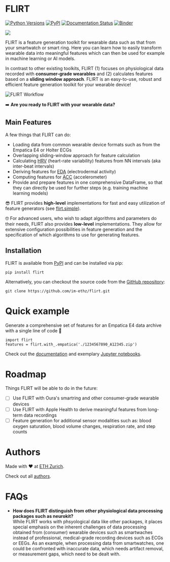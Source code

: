 # FLIRT
[![Python Versions](https://img.shields.io/pypi/pyversions/flirt.svg?logo=python&logoColor=FFE873)](https://pypi.org/project/flirt/)
[![PyPI](https://img.shields.io/pypi/v/flirt.svg?logo=pypi&logoColor=FFE873)](https://pypi.org/project/flirt/)
[![Documentation Status](https://readthedocs.org/projects/flirt/badge/?version=latest)](https://flirt.readthedocs.io/en/latest/?badge=latest)
[![Binder](https://mybinder.org/badge_logo.svg)](https://mybinder.org/v2/gh/im-ethz/flirt/master)

![](./docs/img/flirt-header.png)

FLIRT is a feature generation toolkit for wearable data such as that from your smartwatch or smart ring. Here you can learn how
to easily transform wearable data into meaningful features which can then be used for example in machine learning or AI models.

In contrast to other existing toolkits, FLIRT (1) focuses on physiological data recorded with
**consumer-grade wearables** and (2) calculates features based on a **sliding window approach**.
FLIRT is an easy-to-use, robust and efficient feature generation toolkit for your wearable device!

![FLIRT Workflow](./docs/img/flirt-workflow.png)

➡️ **Are you ready to FLIRT with your wearable data?**

## Main Features
A few things that FLIRT can do:
  - Loading data from common wearable device formats such as from the Empatica E4 or Holter ECGs
  - Overlapping sliding-window approach for feature calculation
  - Calculating [HRV](https://flirt.readthedocs.io/en/latest/api.html#module-flirt.hrv) (heart-rate variability) features from NN intervals (aka inter-beat intervals)
  - Deriving features for [EDA](https://flirt.readthedocs.io/en/latest/api.html#module-flirt.eda) (electrodermal activity)
  - Computing features for [ACC](https://flirt.readthedocs.io/en/latest/api.html#module-flirt.acc) (accelerometer)
  - Provide and prepare features in one comprehensive DataFrame, so that they can directly be used for further steps
    (e.g. training machine learning models)

😎 FLIRT provides **high-level** implementations for fast and easy utilization of feature generators
(see [flirt.simple](https://flirt.readthedocs.io/en/latest/api.html#module-flirt.simple)).

🤓 For advanced users, who wish to adapt algorithms and parameters do their needs, FLIRT also provides **low-level**
implementations.
They allow for extensive configuration possibilities in feature generation and the specification of which algorithms to
use for generating features.


## Installation
FLIRT is available from [PyPI](https://pypi.org/project/flirt/) and can be installed via pip:
```
pip install flirt
```

Alternatively, you can checkout the source code from the [GitHub repository](https://github.com/im-ethz/flirt):
```
git clone https://github.com/im-ethz/flirt.git
```


# Quick example
Generate a comprehensive set of features for an Empatica E4 data archive with a single line of code 🚀
```
import flirt
features = flirt.with_.empatica('./1234567890_A12345.zip')
```

Check out the [documentation](https://flirt.readthedocs.io/) and exemplary [Jupyter notebooks](https://github.com/im-ethz/flirt/tree/master/notebooks/).

# Roadmap
Things FLIRT will be able to do in the future:
  - [ ] Use FLIRT with Oura's smartring and other consumer-grade wearable devices
  - [ ] Use FLIRT with Apple Health to derive meaningful features from long-term data recordings
  - [ ] Feature generation for additional sensor modalities such as: blood oxygen saturation, blood volume changes, respiration rate, and step counts

# Authors
Made with ❤️ at [ETH Zurich](https://im.ethz.ch).

Check out all [authors](https://github.com/im-ethz/flirt/tree/master/docs/authors.rst).

# FAQs
- **How does FLIRT distinguish from other physiological data processing packages such as neurokit?**  \
    While FLIRT works with phsyological data like other packages, it places special emphasis on the inherent challenges
    of data processing obtained from (consumer) wearable devices such as smartwaches instead of professional,
    medical-grade recording devices such as ECGs or EEGs. As an example, when processing data from smartwatches, one
    could be confronted with inaccurate data, which needs artifact removal, or measurement gaps, which need to be
    dealt with.
